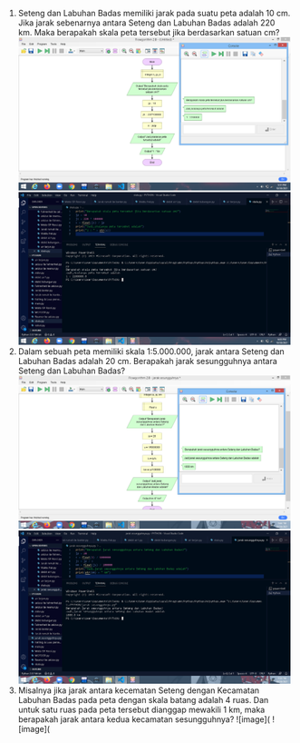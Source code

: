 1. Seteng dan Labuhan Badas memiliki jarak pada suatu peta adalah 10 cm. Jika jarak 
sebenarnya antara Seteng dan Labuhan Badas adalah 220 km. Maka berapakah skala 
peta tersebut jika berdasarkan satuan cm?
![image](https://github.com/IsmedQalyubi/9.Praktikum-Individu/blob/main/Screenshot%20(133).png) 
![image](https://github.com/IsmedQalyubi/9.Praktikum-Individu/blob/main/Screenshot%20(134).png) 
2. Dalam sebuah peta memiliki skala 1:5.000.000, jarak antara Seteng dan Labuhan Badas 
adalah 20 cm. Berapakah jarak sesungguhnya antara Seteng dan Labuhan Badas?
![image](https://github.com/IsmedQalyubi/9.Praktikum-Individu/blob/main/Screenshot%20(137).png) 
![image](https://github.com/IsmedQalyubi/9.Praktikum-Individu/blob/main/Screenshot%20(138).png) 
3. Misalnya jika jarak antara kecematan Seteng dengan Kecamatan Labuhan Badas pada 
peta dengan skala batang adalah 4 ruas. Dan untuk satu ruas pada peta tersebut 
dianggap mewakili 1 km, maka berapakah jarak antara kedua kecamatan
sesungguhnya?
![image](
![image](
